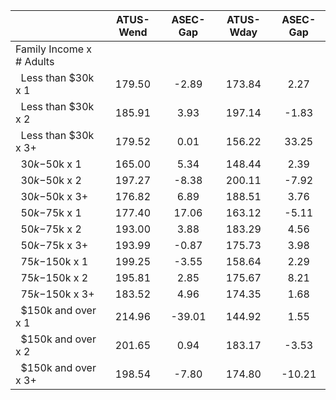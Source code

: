 
|                      |    ATUS-Wend |     ASEC-Gap |    ATUS-Wday |     ASEC-Gap |
| -------------------- | :----------: | :----------: | :----------: | :----------: |
| Family Income x # Adults |              |              |              |              |
| &nbsp;&nbsp;Less than $30k x 1 |       179.50 |        -2.89 |       173.84 |         2.27 |
| &nbsp;&nbsp;Less than $30k x 2 |       185.91 |         3.93 |       197.14 |        -1.83 |
| &nbsp;&nbsp;Less than $30k x 3+ |       179.52 |         0.01 |       156.22 |        33.25 |
| &nbsp;&nbsp;$30k-$50k x 1 |       165.00 |         5.34 |       148.44 |         2.39 |
| &nbsp;&nbsp;$30k-$50k x 2 |       197.27 |        -8.38 |       200.11 |        -7.92 |
| &nbsp;&nbsp;$30k-$50k x 3+ |       176.82 |         6.89 |       188.51 |         3.76 |
| &nbsp;&nbsp;$50k-$75k x 1 |       177.40 |        17.06 |       163.12 |        -5.11 |
| &nbsp;&nbsp;$50k-$75k x 2 |       193.00 |         3.88 |       183.29 |         4.56 |
| &nbsp;&nbsp;$50k-$75k x 3+ |       193.99 |        -0.87 |       175.73 |         3.98 |
| &nbsp;&nbsp;$75k-$150k x 1 |       199.25 |        -3.55 |       158.64 |         2.29 |
| &nbsp;&nbsp;$75k-$150k x 2 |       195.81 |         2.85 |       175.67 |         8.21 |
| &nbsp;&nbsp;$75k-$150k x 3+ |       183.52 |         4.96 |       174.35 |         1.68 |
| &nbsp;&nbsp;$150k and over x 1 |       214.96 |       -39.01 |       144.92 |         1.55 |
| &nbsp;&nbsp;$150k and over x 2 |       201.65 |         0.94 |       183.17 |        -3.53 |
| &nbsp;&nbsp;$150k and over x 3+ |       198.54 |        -7.80 |       174.80 |       -10.21 |

